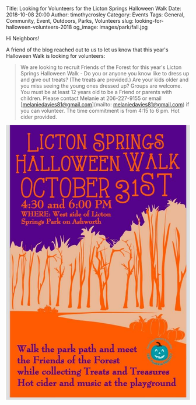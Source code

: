 Title: Looking for Volunteers for the Licton Springs Halloween Walk
Date: 2018-10-08 20:00
Author: timothycrosley
Category: Events
Tags: General, Community, Event, Outdoors, Parks, Volunteers
slug: looking-for-halloween-volunteers-2018
og_image: images/park/fall.jpg

Hi Neighbors!

A friend of the blog reached out to us to let us know that this year's Halloween Walk is looking for volunteers:

> We are looking to recruit Friends of the Forest for this year's Licton Springs Halloween Walk - Do you or anyone you know like to dress up and give out treats? (The treats are provided.) Are your kids older and you miss seeing the young ones dressed up? Groups are welcome. You must be at least 12 years old to be a Friend or parents with children. Please contact Melanie at 206-227-9155 or email [melaniedavies81@gmail.com](mailto: melaniedavies81@gmail.com) if you can volunteer. The time commitment is from 4:15 to 6 pm. Hot cider provided.

[![Halloween](/images/events/2018/october/halloween.jpg)](/images/events/2018/october/halloween.jpg)



